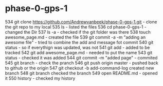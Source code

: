 # phase-0-gps-1
  534  git clone https://github.com/Andrewvanbeek/phase-0-gps-1.git - clone the git repo to my local
  535  ls - listed the files
  536  cd phase-0-gps-1 - changed the Dir
  537  ls -a - checked if the git folder was there
  538  touch awesome_page.md - created the file
  539  git commit -a -m "adding an awesome file" - tried to combine the add and message fot commit
  540  git status - so if everythign was updated, was not
  541  git add - added to be tracked
  542  git add awesome_page.md - needed to put the name
  543  git status - checked it was added
  544  git commit -m "added page" - commited 
  545  git branch - check the pranch
  546  git push origin master - pushed back to github or the origin
  547  git checkout -b add-command-log created new branch
  548  git branch checked the branch
  549  open README.md - opened it
  550  history - checked my history